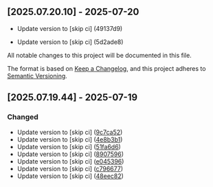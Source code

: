 ## [2025.07.20.10] - 2025-07-20

*   Update version to  [skip ci] (49137d9)


*   Update version to  [skip ci] (5d2ade8)


All notable changes to this project will be documented in this file.

The format is based on [Keep a Changelog](https://keepachangelog.com/en/1.0.0/),
and this project adheres to [Semantic Versioning](https://semver.org/spec/v2.0.0.html).

## [2025.07.19.44] - 2025-07-19

### Changed

* Update version to  [skip ci] ([9c7ca52](https://github.com/N6REJ/mod_bearslivesearch/commit/9c7ca52))
* Update version to  [skip ci] ([4e8b3b1](https://github.com/N6REJ/mod_bearslivesearch/commit/4e8b3b1))
* Update version to  [skip ci] ([51fa6d6](https://github.com/N6REJ/mod_bearslivesearch/commit/51fa6d6))
* Update version to  [skip ci] ([8907596](https://github.com/N6REJ/mod_bearslivesearch/commit/8907596))
* Update version to  [skip ci] ([e045396](https://github.com/N6REJ/mod_bearslivesearch/commit/e045396))
* Update version to  [skip ci] ([c796677](https://github.com/N6REJ/mod_bearslivesearch/commit/c796677))
* Update version to  [skip ci] ([48eec82](https://github.com/N6REJ/mod_bearslivesearch/commit/48eec82))

